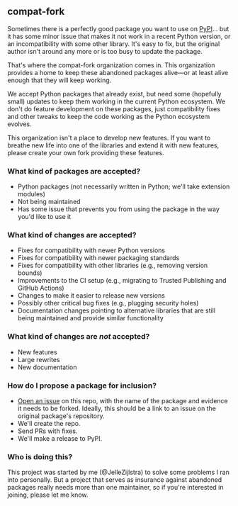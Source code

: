 ## compat-fork

Sometimes there is a perfectly good package you want to use on [PyPI](https://pypi.org/)...
but it has some minor issue that makes it not work in a recent Python version, or an
incompatibility with some other library. It's easy to fix, but the original author isn't
around any more or is too busy to update the package.

That's where the compat-fork organization comes in. This organization provides a home
to keep these abandoned packages alive—or at least alive enough that they will keep
working.

We accept Python packages that already exist, but need some (hopefully small) updates
to keep them working in the current Python ecosystem. We don't do feature development
on these packages, just compatibility fixes and other tweaks to keep the code working
as the Python ecosystem evolves.

This organization isn't a place to develop new features. If you want to breathe new life
into one of the libraries and extend it with new features, please create your own fork
providing these features.

### What kind of packages are accepted?

- Python packages (not necessarily written in Python; we'll take extension modules)
- Not being maintained
- Has some issue that prevents you from using the package in the way you'd like to use it

### What kind of changes are accepted?

- Fixes for compatibility with newer Python versions
- Fixes for compatibility with newer packaging standards
- Fixes for compatibility with other libraries (e.g., removing version bounds)
- Improvements to the CI setup (e.g., migrating to Trusted Publishing and GitHub Actions)
- Changes to make it easier to release new versions
- Possibly other critical bug fixes (e.g., plugging security holes)
- Documentation changes pointing to alternative libraries that are still being maintained
  and provide similar functionality

### What kind of changes are *not* accepted?

- New features
- Large rewrites
- New documentation

### How do I propose a package for inclusion?

- [Open an issue](https://github.com/compat-fork/.github/issues/new) on this repo,
  with the name of the package and evidence it needs to be forked. Ideally, this should
  be a link to an issue on the original package's repository.
- We'll create the repo.
- Send PRs with fixes.
- We'll make a release to PyPI.

### Who is doing this?

This project was started by me (@JelleZijlstra) to solve some problems I ran into personally.
But a project that serves as insurance against abandoned packages really needs more than one
maintainer, so if you're interested in joining, please let me know.
